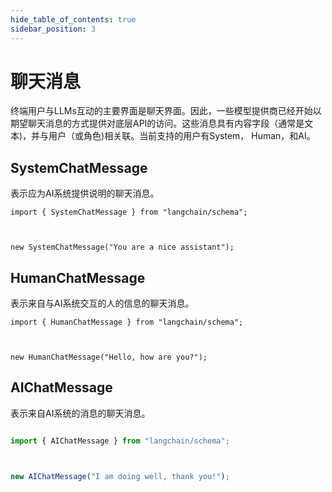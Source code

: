 ```yaml
---
hide_table_of_contents: true
sidebar_position: 3
---
```


# 聊天消息

终端用户与LLMs互动的主要界面是聊天界面。因此，一些模型提供商已经开始以期望聊天消息的方式提供对底层API的访问。这些消息具有内容字段（通常是文本)，并与用户（或角色)相关联。当前支持的用户有System， Human，和AI。

## SystemChatMessage

表示应为AI系统提供说明的聊天消息。

```类型脚本
import { SystemChatMessage } from "langchain/schema";



new SystemChatMessage("You are a nice assistant");

```


## HumanChatMessage

表示来自与AI系统交互的人的信息的聊天消息。

```类型脚本
import { HumanChatMessage } from "langchain/schema";



new HumanChatMessage("Hello, how are you?");

```


## AIChatMessage

表示来自AI系统的消息的聊天消息。

```typescript

import { AIChatMessage } from "langchain/schema";



new AIChatMessage("I am doing well, thank you!");

```

